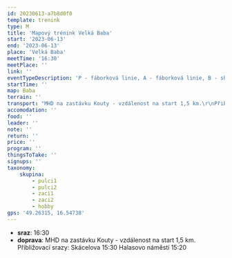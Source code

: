 ```yaml
---
id: 20230613-a7b8d0f0
template: trenink
type: M
title: 'Mapový trénink Velká Baba'
start: '2023-06-13'
end: '2023-06-13'
place: 'Velká Baba'
meetTime: '16:30'
meetPlace: ''
link: ''
eventTypeDescription: 'P - fáborková linie, A - fáborková linie, B - shluky, C - shluky, K - shluky'
startTime: ''
map: Baba
terrain: ''
transport: "MHD na zastávku Kouty - vzdálenost na start 1,5 km.\r\nPřibližovací srazy:\r\nSkácelova 15:30\r\nHalasovo náměstí 15:20"
accomodation: ''
food: ''
leader: ''
note: ''
return: ''
price: ''
program: ''
thingsToTake: ''
signups: ''
taxonomy:
    skupina:
        - pulci1
        - pulci2
        - zaci1
        - zaci2
        - hobby
gps: '49.26315, 16.54738'
---
```


* **sraz**: 16:30
* **doprava**: MHD na zastávku Kouty - vzdálenost na start 1,5 km.
Přibližovací srazy:
Skácelova 15:30
Halasovo náměstí 15:20
